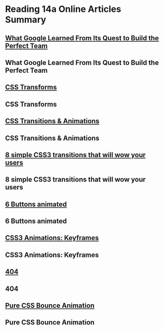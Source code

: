 # Reading 14a Online Articles Summary

## [What Google Learned From Its Quest to Build the Perfect Team](https://www.nytimes.com/2016/02/28/magazine/what-google-learned-from-its-quest-to-build-the-perfect-team.html)

**What Google Learned From Its Quest to Build the Perfect Team**
- 

## [CSS Transforms](https://learn.shayhowe.com/advanced-html-css/css-transforms/)

**CSS Transforms**
- 

## [CSS Transitions & Animations](https://learn.shayhowe.com/advanced-html-css/transitions-animations/)

**CSS Transitions & Animations**
- 

## [8 simple CSS3 transitions that will wow your users](http://www.webdesignerdepot.com/2014/05/8-simple-css3-transitions-that-will-wow-your-users)

**8 simple CSS3 transitions that will wow your users**
- 

## [6 Buttons animated](https://codepen.io/retyui/pen/ByoaXV)

**6 Buttons animated**
- 

## [CSS3 Animations: Keyframes](https://codepen.io/akshaychauhan/pen/oAfae)

**CSS3 Animations: Keyframes**
- 

## [404](https://codepen.io/kieranfivestars/pen/MYdQxX)

**404**
- 

## [Pure CSS Bounce Animation](https://codepen.io/dp_lewis/pen/gCfBv)

**Pure CSS Bounce Animation**
- 
